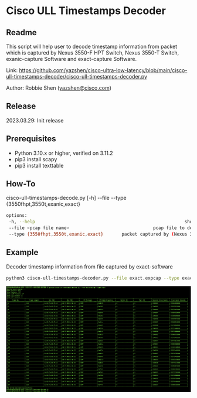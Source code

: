 # Cisco ULL Timestamps Decoder

## Readme

This script will help user to decode timestamp information from packet which is captured by Nexus 3550-F HPT Switch, Nexus 3550-T Switch, exanic-capture Software and exact-capture Software.

Link: https://github.com/yazshen/cisco-ultra-low-latency/blob/main/cisco-ull-timestamps-decoder/cisco-ull-timestamps-decoder.py

Author: Robbie Shen (yazshen@cisco.com)

## Release

2023.03.29: Init release



## Prerequisites

- Python 3.10.x or higher, verified on 3.11.2
- pip3 install scapy
- pip3 install texttable



## How-To

cisco-ull-timestamps-decode.py [-h] --file <pcap file name> --type {3550fhpt,3550t,exanic,exact}

```bash
options:
 -h, --help															show this help message and exit
 --file <pcap file name>								pcap file to decode
 --type {3550fhpt,3550t,exanic,exact}		packet captured by (Nexus 3550-F HPT, Nexus 3550-T, Exanic-Capture, Exact-Capture)
```



## Example

Decoder timestamp information from file captured by exact-software

```bash
python3 cisco-ull-timestamps-decoder.py --file exact.expcap --type exact
```

![Cisco ULL Timestamps Decoder](./images/cisco-ull-timestamps-decoder.png)
